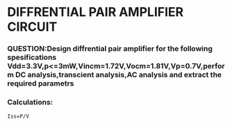 # DIFFRENTIAL PAIR AMPLIFIER CIRCUIT
### QUESTION:Design diffrential pair amplifier for the following spesifications Vdd=3.3V,p<=3mW,Vincm=1.72V,Vocm=1.81V,Vp=0.7V,perform DC analysis,transcient analysis,AC analysis and extract the required parametrs
### Calculations:
    Iss=P/V  
